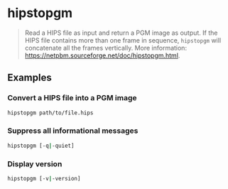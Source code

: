 # hipstopgm

> Read a HIPS file as input and return a PGM image as output. If the HIPS file contains more than one frame in sequence, `hipstopgm` will concatenate all the frames vertically. More information: <https://netpbm.sourceforge.net/doc/hipstopgm.html>.

## Examples

### Convert a HIPS file into a PGM image

```bash
hipstopgm path/to/file.hips
```

### Suppress all informational messages

```bash
hipstopgm [-q|-quiet]
```

### Display version

```bash
hipstopgm [-v|-version]
```
